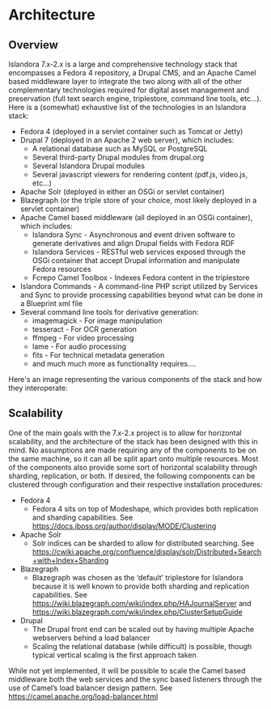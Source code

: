 # Architecture

## Overview

Islandora 7.x-2.x is a large and comprehensive technology stack that encompasses a Fedora 4 repository, a Drupal CMS, and an Apache Camel based middleware layer to integrate the two along with all of the other complementary technologies required for digital asset management and preservation (full text search engine, triplestore, command line tools, etc...).  Here is a (somewhat) exhaustive list of the technologies in an Islandora stack:

- Fedora 4 (deployed in a servlet container such as Tomcat or Jetty)
- Drupal 7 (deployed in an Apache 2 web server), which includes:
    - A relational database such as MySQL or PostgreSQL
    - Several third-party Drupal modules from drupal.org
    - Several Islandora Drupal modules
    - Several javascript viewers for rendering content (pdf.js, video.js, etc...)
- Apache Solr (deployed in either an OSGi or servlet container)
- Blazegraph (or the triple store of your choice, most likely deployed in a servlet container)
- Apache Camel based middleware (all deployed in an OSGi container), which includes:
    - Islandora Sync - Asynchronous and event driven software to generate derivatives and align Drupal fields with Fedora RDF
    - Islandora Services - RESTful web services exposed through the OSGi container that accept Drupal information and manipulate Fedora resources
    - Fcrepo Camel Toolbox - Indexes Fedora content in the triplestore
- Islandora Commands - A command-line PHP script utilized by Services and Sync to provide processing capabilities beyond what can be done in a Blueprint xml file
- Several command line tools for derivative generation:
    - imagemagick - For image manipulation
    - tesseract - For OCR generation
    - ffmpeg - For video processing
    - lame - For audio processing
    - fits - For technical metadata generation
    - and much much more as functionality requires....

Here's an image representing the various components of the stack and how they interoperate:

## Scalability
One of the main goals with the 7.x-2.x project is to allow for horizontal scalability, and the architecture of the stack has been designed with this in mind.  No assumptions are made requiring any of the components to be on the same machine, so it can all be split apart onto multiple resources.  Most of the components also provide some sort of horizontal scalability through sharding, replication, or both.  If desired, the following components can be clustered through configuration and their respective installation procedures:

- Fedora 4
    - Fedora 4 sits on top of Modeshape, which provides both replication and sharding capabilities.  See https://docs.jboss.org/author/display/MODE/Clustering
- Apache Solr
    - Solr indices can be sharded to allow for distributed searching. See https://cwiki.apache.org/confluence/display/solr/Distributed+Search+with+Index+Sharding
- Blazegraph
    - Blazegraph was chosen as the ‘default’ triplestore for Islandora because it is well known to provide both sharding and replication capabilities.  See https://wiki.blazegraph.com/wiki/index.php/HAJournalServer and  https://wiki.blazegraph.com/wiki/index.php/ClusterSetupGuide
- Drupal
    - The Drupal front end can be scaled out by having multiple Apache webservers behind a load balancer
    - Scaling the relational database (while difficult) is possible, though typical vertical scaling is the first approach taken

While not yet implemented, it will be possible to scale the Camel based middleware both the web services and the sync based listeners through the use of Camel’s load balancer design pattern.  See https://camel.apache.org/load-balancer.html
